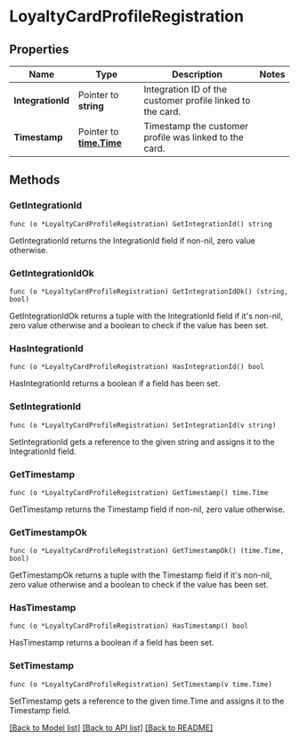 # LoyaltyCardProfileRegistration

## Properties

Name | Type | Description | Notes
------------ | ------------- | ------------- | -------------
**IntegrationId** | Pointer to **string** | Integration ID of the customer profile linked to the card. | 
**Timestamp** | Pointer to [**time.Time**](time.Time.md) | Timestamp the customer profile was linked to the card. | 

## Methods

### GetIntegrationId

`func (o *LoyaltyCardProfileRegistration) GetIntegrationId() string`

GetIntegrationId returns the IntegrationId field if non-nil, zero value otherwise.

### GetIntegrationIdOk

`func (o *LoyaltyCardProfileRegistration) GetIntegrationIdOk() (string, bool)`

GetIntegrationIdOk returns a tuple with the IntegrationId field if it's non-nil, zero value otherwise
and a boolean to check if the value has been set.

### HasIntegrationId

`func (o *LoyaltyCardProfileRegistration) HasIntegrationId() bool`

HasIntegrationId returns a boolean if a field has been set.

### SetIntegrationId

`func (o *LoyaltyCardProfileRegistration) SetIntegrationId(v string)`

SetIntegrationId gets a reference to the given string and assigns it to the IntegrationId field.

### GetTimestamp

`func (o *LoyaltyCardProfileRegistration) GetTimestamp() time.Time`

GetTimestamp returns the Timestamp field if non-nil, zero value otherwise.

### GetTimestampOk

`func (o *LoyaltyCardProfileRegistration) GetTimestampOk() (time.Time, bool)`

GetTimestampOk returns a tuple with the Timestamp field if it's non-nil, zero value otherwise
and a boolean to check if the value has been set.

### HasTimestamp

`func (o *LoyaltyCardProfileRegistration) HasTimestamp() bool`

HasTimestamp returns a boolean if a field has been set.

### SetTimestamp

`func (o *LoyaltyCardProfileRegistration) SetTimestamp(v time.Time)`

SetTimestamp gets a reference to the given time.Time and assigns it to the Timestamp field.


[[Back to Model list]](../README.md#documentation-for-models) [[Back to API list]](../README.md#documentation-for-api-endpoints) [[Back to README]](../README.md)


